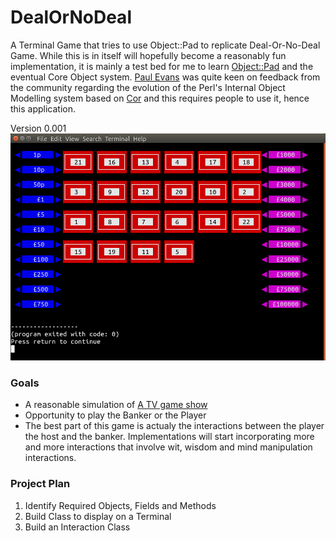 # DealOrNoDeal
A Terminal Game that tries to use Object::Pad to replicate Deal-Or-No-Deal Game.  While this is in itself 
will hopefully become a reasonably fun implementation, it is mainly a test bed for me to learn
[Object::Pad](https://metacpan.org/dist/Object-Pad) and the eventual Core Object system. 
[Paul Evans](https://metacpan.org/author/PEVANS) was quite keen on feedback from the community regarding
the evolution of the Perl's Internal Object Modelling system based on [Cor](https://github.com/Perl-Apollo/Corinna)
and this requires people to use it, hence this application.


Version 0.001
![image](https://github.com/saiftynet/DealOrNoDeal/blob/main/Screenshots/Version001.png)

### Goals
* A reasonable simulation of [A TV game show](https://en.wikipedia.org/wiki/Deal_or_No_Deal)
* Opportunity to play the Banker or the Player
* The best part of this game is actualy the interactions between the player the host and the banker.
Implementations will start incorporating more and more interactions that involve wit, wisdom and
mind manipulation interactions.

### Project Plan
1. Identify Required Objects, Fields and Methods
2. Build Class to display on a Terminal 
3. Build an Interaction Class
